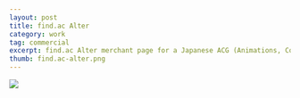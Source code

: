 ```yaml
---
layout: post
title: find.ac Alter
category: work
tag: commercial
excerpt: find.ac Alter merchant page for a Japanese ACG (Animations, Comics and Games) community
thumb: find.ac-alter.png
---
```


<p class=browser><img src="{{ site.data.var.file }}/find.ac-alter.jpg"></p>
